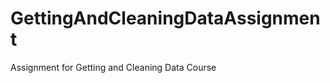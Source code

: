 GettingAndCleaningDataAssignment
================================

Assignment for Getting and Cleaning Data Course
